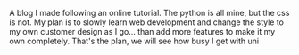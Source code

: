 A blog I made following an online tutorial. The python is all mine, but the css is not. My plan is to slowly learn web development and change the style to my own customer design as I go... than add more features to make it my own completely. That's the plan, we will see how busy I get with uni
